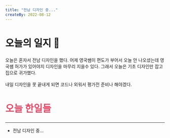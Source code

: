 ```yaml
---
title: "전남 디자인 중..."
createBy: 2022-08-12
---
```


##  <h2 style="font-size: 30px">오늘의 일지 🎪</h2>
오늘은 혼자서 전남 디자인을 했다. 어제 영국쌤이 편도가 부어서 오늘 안 나오셨는데 영국쌤 허가가 있어야지 디자인을 마무리 지을수 있다. 그래서 오늘은 기초 디자인만 잡고 집으로 귀가했다. 
<br>
<br>
내일 디자인을 못 끝내게 되면 코드나 외워서 평가전 준비나 해야겠다.

## <h2 style="color: #ee4867; font-size: 30px">오늘 한일들</h2>
---
- 전남 디자인 중...


